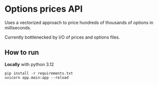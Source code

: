 # Options prices API

Uses a vectorized approach to price hundreds of thousands of options in milliseconds.

Currently bottlenecked by I/O of prices and options files.

## How to run

**Locally** with python 3.12

```
pip install -r requirements.txt
uvicorn app.main:app --reload
```
